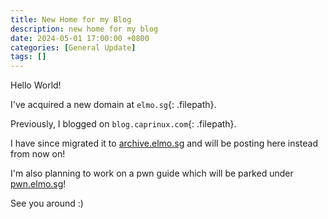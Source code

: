 ```yaml
---
title: New Home for my Blog
description: new home for my blog
date: 2024-05-01 17:00:00 +0800
categories: [General Update]
tags: []
---
```


Hello World!

I've acquired a new domain at `elmo.sg`{: .filepath}. 

Previously, I blogged on `blog.caprinux.com`{: .filepath}.

I have since migrated it to [archive.elmo.sg](https://archive.elmo.sg) and will be posting here instead from now on!

I'm also planning to work on a pwn guide which will be parked under [pwn.elmo.sg](https://pwn.elmo.sg)!

See you around :)
